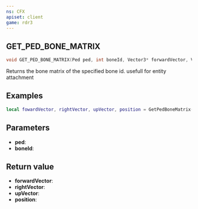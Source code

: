 ```yaml
---
ns: CFX
apiset: client
game: rdr3
---
```


## GET_PED_BONE_MATRIX

```c
void GET_PED_BONE_MATRIX(Ped ped, int boneId, Vector3* forwardVector, Vector3* rightVector, Vector3* upVector, Vector3* position);
```

Returns the bone matrix of the specified bone id. usefull for entity attachment

## Examples
```lua
local fowardVector, rightVector, upVector, position = GetPedBoneMatrix(PlayerPedId(),boneId)
```

## Parameters
* **ped**: 
* **boneId**: 


## Return value
* **forwardVector**: 
* **rightVector**: 
* **upVector**: 
* **position**: 

